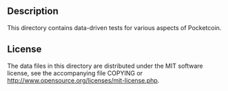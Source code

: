 Description
------------

This directory contains data-driven tests for various aspects of Pocketcoin.

License
--------

The data files in this directory are distributed under the MIT software
license, see the accompanying file COPYING or
http://www.opensource.org/licenses/mit-license.php.

